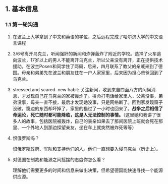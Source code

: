 ## 1. 基本信息

### 1.1 第一轮沟通

1. 在波兰上大学拿到了中文和英语的学位，之后远程完成了哈尔滨大学的中文语言课程

2. 3/6号离开乌克兰，听闻强奸的新闻和炸弹轰炸了附近的学校。选择了火车逃向波兰，17岁以上的男人不能离开乌克兰，所以父亲没有离开，正在提供技术援助。在波兰Posen和同学住了两周，后来，四月联系了教父的亲戚来到了德国。母亲和弟弟先在波兰和朋友住在一户人家家里，后来因为担心爸爸回到了乌克兰。

3. stressed and scared. new habit: 关注新闻，收到来自四面八方的问候消息，才发现自己在乌克兰的家被轰炸了。拼命打电话给家里人，父亲没事，弟弟没事，母亲一直不接，最后才发现她没事，只是网络断了。回到家发现窗子没破，窗边的东西却坏掉了，家里的猫过了一小时也回来了。**战争之后相信了命运论，死亡随时都可能降临，这是人无法控制的事情。**（这里她和我讲了很多人的故事，包括医院被轰炸，自己的表亲如果去了那间医院上班就会死在那里、一个外地人到那边探望亲友，坐在车上就突然被炸死等等）

4. 恨俄罗斯吗？

   恨俄罗斯政府、军队和支持他们的人。他们一直想要入侵乌克兰（历史上）。

5. 对德国在制裁和能源之间摇摆的态度你怎么看？

   理解他们需要更多的时间和信息来做出决策，但希望德国能快速寻找一个能源供应源。


